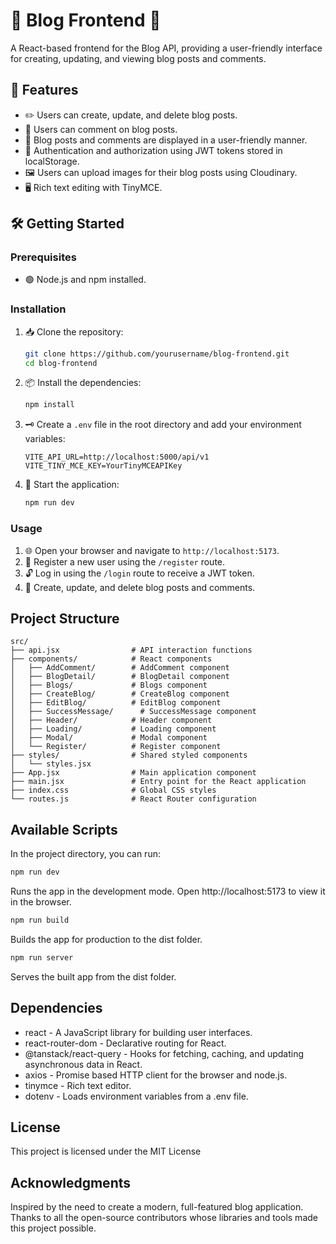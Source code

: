 # 📝 Blog Frontend 📝

A React-based frontend for the Blog API, providing a user-friendly interface for creating, updating, and viewing blog posts and comments.

## 🌟 Features

- ✏️ Users can create, update, and delete blog posts.
- 💬 Users can comment on blog posts.
- 📅 Blog posts and comments are displayed in a user-friendly manner.
- 🔐 Authentication and authorization using JWT tokens stored in localStorage.
- 🖼️ Users can upload images for their blog posts using Cloudinary.
- 🖥️ Rich text editing with TinyMCE.

## 🛠️ Getting Started

### Prerequisites

- 🟢 Node.js and npm installed.

### Installation

1. 📥 Clone the repository:
    ```bash
    git clone https://github.com/yourusername/blog-frontend.git
    cd blog-frontend
    ```

2. 📦 Install the dependencies:
    ```bash
    npm install
    ```

3. 🗝️ Create a `.env` file in the root directory and add your environment variables:
    ```env
    VITE_API_URL=http://localhost:5000/api/v1
    VITE_TINY_MCE_KEY=YourTinyMCEAPIKey
    ```

4. 🚀 Start the application:
    ```bash
    npm run dev
    ```

### Usage

1. 🌐 Open your browser and navigate to `http://localhost:5173`.
2. 🔑 Register a new user using the `/register` route.
3. 🔓 Log in using the `/login` route to receive a JWT token.
4. 📝 Create, update, and delete blog posts and comments.

## Project Structure

```plaintext
src/
├── api.jsx                # API interaction functions
├── components/            # React components
│   ├── AddComment/        # AddComment component
│   ├── BlogDetail/        # BlogDetail component
│   ├── Blogs/             # Blogs component
│   ├── CreateBlog/        # CreateBlog component
│   ├── EditBlog/          # EditBlog component
│   ├── SuccessMessage/      # SuccessMessage component
│   ├── Header/            # Header component
│   ├── Loading/           # Loading component
│   ├── Modal/             # Modal component
│   └── Register/          # Register component
├── styles/                # Shared styled components
│   └── styles.jsx
├── App.jsx                # Main application component
├── main.jsx               # Entry point for the React application
├── index.css              # Global CSS styles
└── routes.js              # React Router configuration
````

## Available Scripts
In the project directory, you can run:

```bash
npm run dev
```
Runs the app in the development mode. Open http://localhost:5173 to view it in the browser.
```bash
npm run build
```
Builds the app for production to the dist folder.

```bash
npm run server
```
Serves the built app from the dist folder.

## Dependencies
- react - A JavaScript library for building user interfaces.
- react-router-dom - Declarative routing for React.
- @tanstack/react-query - Hooks for fetching, caching, and updating asynchronous data in React.
- axios - Promise based HTTP client for the browser and node.js.
- tinymce - Rich text editor.
- dotenv - Loads environment variables from a .env file.

## License
This project is licensed under the MIT License

## Acknowledgments
Inspired by the need to create a modern, full-featured blog application.
Thanks to all the open-source contributors whose libraries and tools made this project possible.